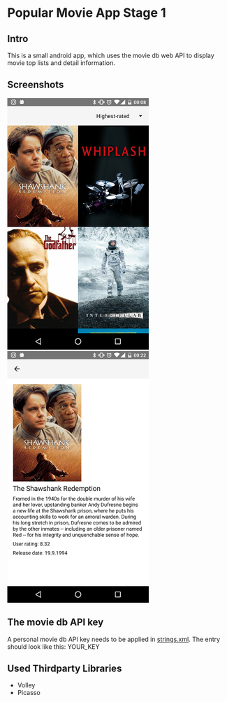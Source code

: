 # Popular Movie App Stage 1

## Intro
This is a small android app, which uses the movie db web API to 
display movie top lists and detail information.

## Screenshots
![Overview page](doc/overview_page.png) ![Detail page](doc/detail_page.png)

## The movie db API key
A personal movie db API key needs to be applied in [strings.xml](app/src/main/res/values/strings.xml).
The entry should look like this: <string name="the_movie_db_api_key">YOUR_KEY</string>

## Used Thirdparty Libraries
+ Volley
+ Picasso
